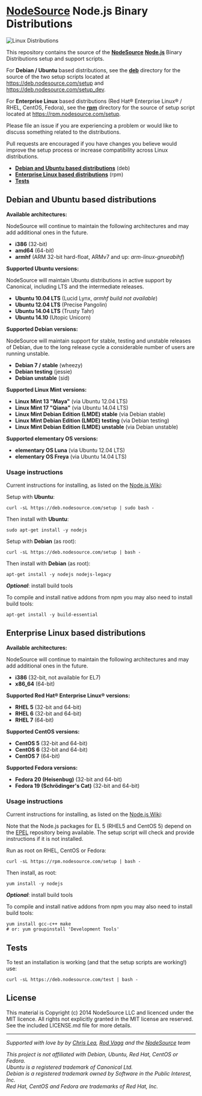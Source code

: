 # [NodeSource](https://nodesource.com/) Node.js Binary Distributions

![Linux Distributions](https://nodesource.com/assets/external/linux-distributions.svg)

This repository contains the source of the **[NodeSource](https://nodesource.com)** **[Node.js](http://nodejs.org)** Binary Distributions setup and support scripts.

For **Debian / Ubuntu** based distributions, see the **[deb](./deb)** directory for the source of the two setup scripts located at <https://deb.nodesource.com/setup> and <https://deb.nodesource.com/setup_dev>.

For **Enterprise Linux** based distributions (Red Hat® Enterprise Linux® / RHEL, CentOS, Fedora), see the **[rpm](./rpm)** directory for the source of setup script located at <https://rpm.nodesource.com/setup>.

Please file an issue if you are experiencing a problem or would like to discuss something related to the distributions.

Pull requests are encouraged if you have changes you believe would improve the setup process or increase compatibility across Linux distributions.

* **[Debian and Ubuntu based distributions](#deb)** (deb)
* **[Enterprise Linux based distributions](#rpm)** (rpm)
* **[Tests](#tests)**

<a name="deb"></a>
## Debian and Ubuntu based distributions

**Available architectures:**

NodeSource will continue to maintain the following architectures and may add additional ones in the future. 

* **i386** (32-bit)
* **amd64** (64-bit)
* **armhf** (ARM 32-bit hard-float, ARMv7 and up: _arm-linux-gnueabihf_)

**Supported Ubuntu versions:**

NodeSource will maintain Ubuntu distributions in active support by Canonical, including LTS and the intermediate releases.

* **Ubuntu 10.04 LTS** (Lucid Lynx, *armhf build not available*)
* **Ubuntu 12.04 LTS** (Precise Pangolin)
* **Ubuntu 14.04 LTS** (Trusty Tahr)
* **Ubuntu 14.10** (Utopic Unicorn)

**Supported Debian versions:**

NodeSource will maintain support for stable, testing and unstable releases of Debian, due to the long release cycle a considerable number of users are running unstable.

* **Debian 7 / stable** (wheezy)
* **Debian testing** (jessie)
* **Debian unstable** (sid)

**Supported Linux Mint versions:**

* **Linux Mint 13 "Maya"** (via Ubuntu 12.04 LTS)
* **Linux Mint 17 "Qiana"** (via Ubuntu 14.04 LTS)
* **Linux Mint Debian Edition (LMDE) stable** (via Debian stable)
* **Linux Mint Debian Edition (LMDE) testing** (via Debian testing)
* **Linux Mint Debian Edition (LMDE) unstable** (via Debian unstable)

**Supported elementary OS versions:**

* **elementary OS Luna** (via Ubuntu 12.04 LTS)
* **elementary OS Freya** (via Ubuntu 14.04 LTS)

<a name="debusage"></a>
### Usage instructions

Current instructions for installing, as listed on the [Node.js Wiki](https://github.com/joyent/node/wiki/Installing-Node.js-via-package-manager):

Setup with **Ubuntu**:

```text
curl -sL https://deb.nodesource.com/setup | sudo bash -
```

Then install with **Ubuntu**:

```text
sudo apt-get install -y nodejs
```

Setup with **Debian** (as root):

```text
curl -sL https://deb.nodesource.com/setup | bash -
```

Then install with **Debian** (as root):

```text
apt-get install -y nodejs nodejs-legacy
```

***Optional***: install build tools

To compile and install native addons from npm you may also need to install build tools:

```text
apt-get install -y build-essential
```

<a name="rpm"></a>
## Enterprise Linux based distributions

**Available architectures:**

NodeSource will continue to maintain the following architectures and may add additional ones in the future. 

* **i386** (32-bit, not available for EL7)
* **x86_64** (64-bit)

**Supported Red Hat® Enterprise Linux® versions:**

* **RHEL 5** (32-bit and 64-bit)
* **RHEL 6** (32-bit and 64-bit)
* **RHEL 7** (64-bit)

**Supported CentOS versions:**

* **CentOS 5** (32-bit and 64-bit)
* **CentOS 6** (32-bit and 64-bit)
* **CentOS 7** (64-bit)

**Supported Fedora versions:**

* **Fedora 20 (Heisenbug)** (32-bit and 64-bit)
* **Fedora 19 (Schrödinger's Cat)** (32-bit and 64-bit)

<a name="rpmusage"></a>
### Usage instructions

Current instructions for installing, as listed on the [Node.js Wiki](https://github.com/joyent/node/wiki/Installing-Node.js-via-package-manager):

Note that the Node.js packages for EL 5 (RHEL5 and CentOS 5) depend on the [EPEL](https://fedoraproject.org/wiki/EPEL) repository being available. The setup script will check and provide instructions if it is not installed.

Run as root on RHEL, CentOS or Fedora:

```text
curl -sL https://rpm.nodesource.com/setup | bash -
```

Then install, as root:

```text
yum install -y nodejs
```

***Optional***: install build tools

To compile and install native addons from npm you may also need to install build tools:

```text
yum install gcc-c++ make
# or: yum groupinstall 'Development Tools'
```

<a name="tests"></a>
## Tests

To test an installation is working (and that the setup scripts are working!) use:

```text
curl -sL https://deb.nodesource.com/test | bash -
```

## License

This material is Copyright (c) 2014 NodeSource LLC and licenced under the MIT licence. All rights not explicitly granted in the MIT license are reserved. See the included LICENSE.md file for more details.

------------------------------------------------------------------

*Supported with love by by [Chris Lea](https://github.com/chrislea), [Rod Vagg](https://github.com/rvagg) and the [NodeSource](https://nodesource.com) team*

*This project is not affiliated with Debian, Ubuntu, Red Hat, CentOS or Fedora.*<br>
*Ubuntu is a registered trademark of Canonical Ltd.*<br>
*Debian is a registered trademark owned by Software in the Public Interest, Inc.*<br>
*Red Hat, CentOS and Fedora are trademarks of Red Hat, Inc.*
